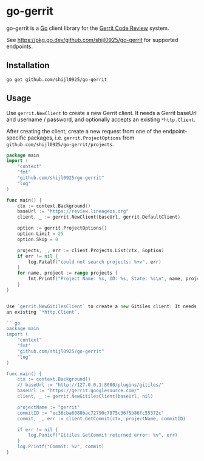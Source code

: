 # go-gerrit

go-gerrit is a [Go](https://golang.org/) client library for the [Gerrit Code Review](https://www.gerritcodereview.com/) system.

See https://pkg.go.dev/github.com/shijl0925/go-gerrit for supported endpoints.

## Installation

```shell
go get github.com/shijl0925/go-gerrit
```

## Usage

Use `gerrit.NewClient` to create a new Gerrit client. It needs a Gerrit baseUrl and username / password, and optionally accepts
an existing `*http.Client`.

After creating the client, create a new request from one of the endpoint-specific packages, i.e.
`gerrit.ProjectOptions` from `github.com/shijl0925/go-gerrit/projects`.

```go
package main
import (
    "context"
    "fmt"
    "github.com/shijl0925/go-gerrit"
    "log"
)

func main() {
    ctx := context.Background()
    baseUrl := "https://review.lineageos.org"
    client, _ := gerrit.NewClient(baseUrl, gerrit.DefaultClient)

    option := gerrit.ProjectOptions{}
    option.Limit = 25
    option.Skip = 0

    projects, _, err := client.Projects.List(ctx, &option)
    if err != nil {
        log.Fatalf("could not search projects: %+v", err)
    }
    for name, project := range projects {
        fmt.Printf("Project Name: %s, ID: %s, State: %s\n", name, project.ID, project.State)
    }
}


Use `gerrit.NewGitilesClient` to create a new Gitiles client. It needs a Gitiles baseUrl and username / password, and optionally accepts
an existing `*http.Client`.

```go
package main
import (
    "context"
    "fmt"
    "github.com/shijl0925/go-gerrit"
    "log"
)

func main() {
    ctx := context.Background()
    // baseUrl := "http://127.0.0.1:8080/plugins/gitiles/"
    baseUrl := "https://gerrit.googlesource.com/"
    client, _ := gerrit.NewGitilesClient(baseUrl, nil)

    projectName := "gerrit"
	commitID := "ec36cba6080bac72790c7875c36f5b86fc55372c"
    commit, _, err := client.GetCommit(ctx, projectName, commitID)

    if err != nil {
        log.Panicf("Gitiles.GetCommit returned error: %v", err)
    }
    log.Printf("Commit: %v", commit)
}
```
